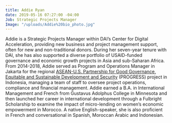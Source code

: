 ```yaml
---
title: Addie Ryan
date: 2019-05-16 07:27:00 -04:00
Job: Strategic Projects Manager
Image: "/uploads/Addie%20bio_photo.jpg"
---
```


Addie is a Strategic Projects Manager within DAI’s Center for Digital Acceleration, providing new business and project management support, often for new and non-traditional donors. During her seven-year tenure with DAI, she has also supported a diverse portfolio of USAID-funded governance and economic growth projects in Asia and sub-Saharan Africa. From 2014-2018, Addie served as Program and Operations Manager in Jakarta for the regional [ASEAN-U.S. Partnership for Good Governance, Equitable and Sustainable Development and Security](https://www.dai.com/our-work/projects/southeast-asia-asean-us-partnership-good-governance-equitable-and-sustainable) (PROGRESS) project in Indonesia, managing a team of staff to oversee project operations, compliance and financial management. Addie earned a B.A. in International Management and French from Gustavus Adolphus College in Minnesota and then launched her career in international development through a Fulbright Scholarship to examine the impact of micro-lending on women’s economic empowerment in Morocco. A native English-speaker, she is also proficient in French and conversational in Spanish, Moroccan Arabic and Indonesian.